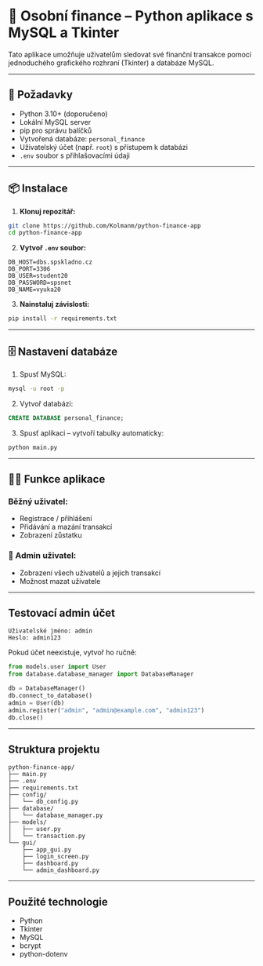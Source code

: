 
# 💸 Osobní finance – Python aplikace s MySQL a Tkinter

Tato aplikace umožňuje uživatelům sledovat své finanční transakce pomocí jednoduchého grafického rozhraní (Tkinter) a databáze MySQL.

---

## 🧰 Požadavky

- Python 3.10+ (doporučeno)
- Lokální MySQL server
- pip pro správu balíčků
- Vytvořená databáze: `personal_finance`
- Uživatelský účet (např. `root`) s přístupem k databázi
- `.env` soubor s přihlašovacími údaji

---

## 📦 Instalace

1. **Klonuj repozitář:**

```bash
git clone https://github.com/Kolmanm/python-finance-app
cd python-finance-app
```

2. **Vytvoř `.env` soubor:**

```env
DB_HOST=dbs.spskladno.cz
DB_PORT=3306
DB_USER=student20
DB_PASSWORD=spsnet
DB_NAME=vyuka20

```

3. **Nainstaluj závislosti:**

```bash
pip install -r requirements.txt
```

---

## 🗄️ Nastavení databáze

1. Spusť MySQL:

```bash
mysql -u root -p
```

2. Vytvoř databázi:

```sql
CREATE DATABASE personal_finance;
```

3. Spusť aplikaci – vytvoří tabulky automaticky:

```bash
python main.py
```

---

## 🧑‍💻 Funkce aplikace

### Běžný uživatel:
- Registrace / přihlášení
- Přidávání a mazání transakcí
- Zobrazení zůstatku


### 👑 Admin uživatel:
- Zobrazení všech uživatelů a jejich transakcí
- Možnost mazat uživatele

---

##  Testovací admin účet

```text
Uživatelské jméno: admin
Heslo: admin123
```

Pokud účet neexistuje, vytvoř ho ručně:

```python
from models.user import User
from database.database_manager import DatabaseManager

db = DatabaseManager()
db.connect_to_database()
admin = User(db)
admin.register("admin", "admin@example.com", "admin123")
db.close()
```

---

##  Struktura projektu

```
python-finance-app/
├── main.py
├── .env
├── requirements.txt
├── config/
│   └── db_config.py
├── database/
│   └── database_manager.py
├── models/
│   ├── user.py
│   └── transaction.py
└── gui/
    ├── app_gui.py
    ├── login_screen.py
    ├── dashboard.py
    └── admin_dashboard.py
```

---

##  Použité technologie

- Python
- Tkinter
- MySQL
- bcrypt
- python-dotenv

